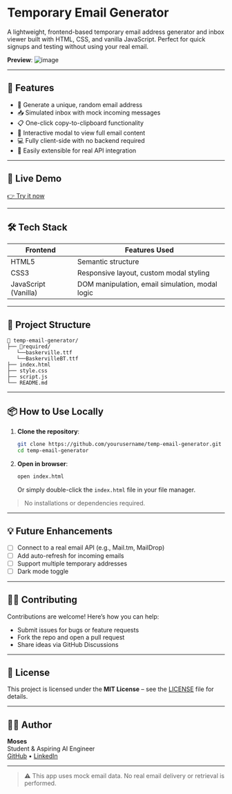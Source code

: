 
# **Temporary Email Generator**

A lightweight, frontend-based temporary email address generator and inbox viewer built with HTML, CSS, and vanilla JavaScript. Perfect for quick signups and testing without using your real email.

**Preview**:
![image](https://github.com/user-attachments/assets/6fe5dc24-70e1-473b-8de6-67c7ad5cd044)


---

## 🔧 Features

- 🔐 Generate a unique, random email address
- 📥 Simulated inbox with mock incoming messages
- 📋 One-click copy-to-clipboard functionality
- 📨 Interactive modal to view full email content
- 💻 Fully client-side with no backend required
- 🧪 Easily extensible for real API integration

---

## 🚀 Live Demo

[👉 Try it now](https://your-live-demo-link.com)

---

## 🛠️ Tech Stack

| Frontend | Features Used |
|----------|----------------|
| HTML5    | Semantic structure |
| CSS3     | Responsive layout, custom modal styling |
| JavaScript (Vanilla) | DOM manipulation, email simulation, modal logic |

---

## 📂 Project Structure

```
📁 temp-email-generator/
├── 📁required/
   └──baskerville.ttf
   └──BaskervilleBT.ttf
├── index.html
├── style.css
├── script.js
└── README.md
```

---

## 📦 How to Use Locally

1. **Clone the repository**:
   ```bash
   git clone https://github.com/yourusername/temp-email-generator.git
   cd temp-email-generator
   ```

2. **Open in browser**:
   ```bash
   open index.html
   ```
   Or simply double-click the `index.html` file in your file manager.

> No installations or dependencies required.

---

## 💡 Future Enhancements

- [ ] Connect to a real email API (e.g., Mail.tm, MailDrop)
- [ ] Add auto-refresh for incoming emails
- [ ] Support multiple temporary addresses
- [ ] Dark mode toggle

---

## 🧑‍💻 Contributing

Contributions are welcome! Here’s how you can help:

- Submit issues for bugs or feature requests
- Fork the repo and open a pull request
- Share ideas via GitHub Discussions

---

## 📄 License

This project is licensed under the **MIT License** – see the [LICENSE](LICENSE) file for details.

---

## 🙋‍♂️ Author

**Moses**  
Student & Aspiring AI Engineer  
[GitHub](https://github.com/mosesfdo) • [LinkedIn](https://linkedin.com/in/mosesfdo)

---

> ⚠️ This app uses mock email data. No real email delivery or retrieval is performed.
